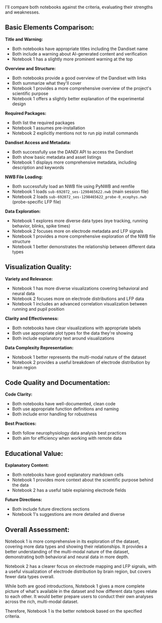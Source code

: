 I'll compare both notebooks against the criteria, evaluating their strengths and weaknesses.

## Basic Elements Comparison:

**Title and Warning:**
- Both notebooks have appropriate titles including the Dandiset name
- Both include a warning about AI-generated content and verification
- Notebook 1 has a slightly more prominent warning at the top

**Overview and Structure:**
- Both notebooks provide a good overview of the Dandiset with links
- Both summarize what they'll cover
- Notebook 1 provides a more comprehensive overview of the project's scientific purpose
- Notebook 1 offers a slightly better explanation of the experimental design

**Required Packages:**
- Both list the required packages  
- Notebook 1 assumes pre-installation
- Notebook 2 explicitly mentions not to run pip install commands

**Dandiset Access and Metadata:**
- Both successfully use the DANDI API to access the Dandiset
- Both show basic metadata and asset listings
- Notebook 1 displays more comprehensive metadata, including description and keywords

**NWB File Loading:**
- Both successfully load an NWB file using PyNWB and remfile
- Notebook 1 loads `sub-692072_ses-1298465622.nwb` (main session file)
- Notebook 2 loads `sub-692072_ses-1298465622_probe-0_ecephys.nwb` (probe-specific LFP file)

**Data Exploration:**
- Notebook 1 explores more diverse data types (eye tracking, running behavior, blinks, spike times)
- Notebook 2 focuses more on electrode metadata and LFP signals
- Notebook 1 provides a more comprehensive exploration of the NWB file structure
- Notebook 1 better demonstrates the relationship between different data types

## Visualization Quality:

**Variety and Relevance:**
- Notebook 1 has more diverse visualizations covering behavioral and neural data
- Notebook 2 focuses more on electrode distributions and LFP data
- Notebook 1 includes an advanced correlation visualization between running and pupil position

**Clarity and Effectiveness:**
- Both notebooks have clear visualizations with appropriate labels
- Both use appropriate plot types for the data they're showing
- Both include explanatory text around visualizations

**Data Complexity Representation:**
- Notebook 1 better represents the multi-modal nature of the dataset
- Notebook 2 provides a useful breakdown of electrode distribution by brain region

## Code Quality and Documentation:

**Code Clarity:**
- Both notebooks have well-documented, clean code
- Both use appropriate function definitions and naming
- Both include error handling for robustness

**Best Practices:**
- Both follow neurophysiology data analysis best practices
- Both aim for efficiency when working with remote data

## Educational Value:

**Explanatory Content:**
- Both notebooks have good explanatory markdown cells
- Notebook 1 provides more context about the scientific purpose behind the data
- Notebook 2 has a useful table explaining electrode fields

**Future Directions:**
- Both include future directions sections
- Notebook 1's suggestions are more detailed and diverse

## Overall Assessment:

Notebook 1 is more comprehensive in its exploration of the dataset, covering more data types and showing their relationships. It provides a better understanding of the multi-modal nature of the dataset, demonstrating both behavioral and neural data in more depth.

Notebook 2 has a clearer focus on electrode mapping and LFP signals, with a useful visualization of electrode distribution by brain region, but covers fewer data types overall.

While both are good introductions, Notebook 1 gives a more complete picture of what's available in the dataset and how different data types relate to each other. It would better prepare users to conduct their own analyses across the rich, multi-modal dataset.

Therefore, Notebook 1 is the better notebook based on the specified criteria.